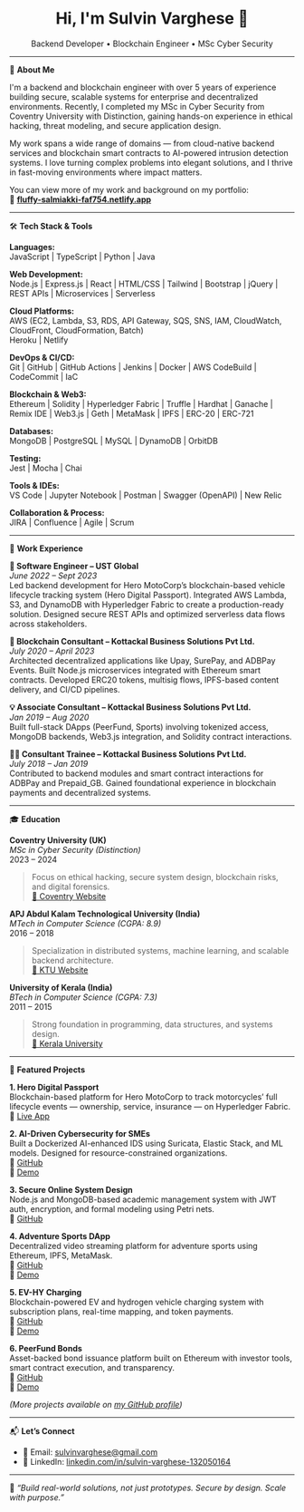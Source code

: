 <h1 align="center">Hi, I'm Sulvin Varghese 👋</h1>
<p align="center">Backend Developer • Blockchain Engineer • MSc Cyber Security </p>

---

🚀 **About Me**

I'm a backend and blockchain engineer with over 5 years of experience building secure, scalable systems for enterprise and decentralized environments. Recently, I completed my MSc in Cyber Security from Coventry University with Distinction, gaining hands-on experience in ethical hacking, threat modeling, and secure application design.

My work spans a wide range of domains — from cloud-native backend services and blockchain smart contracts to AI-powered intrusion detection systems. I love turning complex problems into elegant solutions, and I thrive in fast-moving environments where impact matters.

You can view more of my work and background on my portfolio:  
🔗 **[fluffy-salmiakki-faf754.netlify.app](https://fluffy-salmiakki-faf754.netlify.app/)**

---

🛠️ **Tech Stack & Tools**

**Languages:**  
JavaScript | TypeScript | Python | Java

**Web Development:**  
Node.js | Express.js | React | HTML/CSS | Tailwind | Bootstrap | jQuery | REST APIs | Microservices | Serverless

**Cloud Platforms:**  
AWS (EC2, Lambda, S3, RDS, API Gateway, SQS, SNS, IAM, CloudWatch, CloudFront, CloudFormation, Batch)  
Heroku | Netlify

**DevOps & CI/CD:**  
Git | GitHub | GitHub Actions | Jenkins | Docker | AWS CodeBuild | CodeCommit | IaC

**Blockchain & Web3:**  
Ethereum | Solidity | Hyperledger Fabric | Truffle | Hardhat | Ganache | Remix IDE | Web3.js | Geth | MetaMask | IPFS | ERC-20 | ERC-721

**Databases:**  
MongoDB | PostgreSQL | MySQL | DynamoDB | OrbitDB

**Testing:**  
Jest | Mocha | Chai

**Tools & IDEs:**  
VS Code | Jupyter Notebook | Postman | Swagger (OpenAPI) | New Relic

**Collaboration & Process:**  
JIRA | Confluence | Agile | Scrum

---

💼 **Work Experience**

**🚀 Software Engineer – UST Global**  
*June 2022 – Sept 2023*  
Led backend development for Hero MotoCorp’s blockchain-based vehicle lifecycle tracking system (Hero Digital Passport). Integrated AWS Lambda, S3, and DynamoDB with Hyperledger Fabric to create a production-ready solution. Designed secure REST APIs and optimized serverless data flows across stakeholders.

**🔗 Blockchain Consultant – Kottackal Business Solutions Pvt Ltd.**  
*July 2020 – April 2023*  
Architected decentralized applications like Upay, SurePay, and ADBPay Events. Built Node.js microservices integrated with Ethereum smart contracts. Developed ERC20 tokens, multisig flows, IPFS-based content delivery, and CI/CD pipelines.

**💡 Associate Consultant – Kottackal Business Solutions Pvt Ltd.**  
*Jan 2019 – Aug 2020*  
Built full-stack DApps (PeerFund, Sports) involving tokenized access, MongoDB backends, Web3.js integration, and Solidity contract interactions.

**👨‍💻 Consultant Trainee – Kottackal Business Solutions Pvt Ltd.**  
*July 2018 – Jan 2019*  
Contributed to backend modules and smart contract interactions for ADBPay and Prepaid_GB. Gained foundational experience in blockchain payments and decentralized systems.

---

🎓 **Education**

**Coventry University (UK)**  
*MSc in Cyber Security (Distinction)*  
2023 – 2024  
> Focus on ethical hacking, secure system design, blockchain risks, and digital forensics.  
[🔗 Coventry Website](https://www.coventry.ac.uk/)

**APJ Abdul Kalam Technological University (India)**  
*MTech in Computer Science (CGPA: 8.9)*  
2016 – 2018  
> Specialization in distributed systems, machine learning, and scalable backend architecture.  
[🔗 KTU Website](https://ktu.edu.in/)

**University of Kerala (India)**  
*BTech in Computer Science (CGPA: 7.3)*  
2011 – 2015  
> Strong foundation in programming, data structures, and systems design.  
[🔗 Kerala University](https://www.keralauniversity.ac.in/)

---

📂 **Featured Projects**

**1. Hero Digital Passport**  
Blockchain-based platform for Hero MotoCorp to track motorcycles’ full lifecycle events — ownership, service, insurance — on Hyperledger Fabric.  
🔗 [Live App](http://hdp-frontend-dev.s3-website-ap-southeast-1.amazonaws.com/login)

**2. AI-Driven Cybersecurity for SMEs**  
Built a Dockerized AI-enhanced IDS using Suricata, Elastic Stack, and ML models. Designed for resource-constrained organizations.  
🔗 [GitHub](https://github.com/sulvinvarghese/7030CEM-individual-cybersecurity-project)  
🔗 [Demo](https://drive.google.com/file/d/1W6h-UqGEMzpD1fKAcOhH3BZ84V_58jeb/view?usp=sharing)

**3. Secure Online System Design**  
Node.js and MongoDB-based academic management system with JWT auth, encryption, and formal modeling using Petri nets.  
🔗 [GitHub](https://github.com/sulvinvarghese/securedesign)

**4. Adventure Sports DApp**  
Decentralized video streaming platform for adventure sports using Ethereum, IPFS, MetaMask.  
🔗 [GitHub](https://github.com/sulvinvarghese/Adventure-Sports)  
🔗 [Demo](https://vimeo.com/1091670749/901f6535fe)

**5. EV-HY Charging**  
Blockchain-powered EV and hydrogen vehicle charging system with subscription plans, real-time mapping, and token payments.  
🔗 [GitHub](https://github.com/sulvinvarghese/EV-HY-Charging)  
🔗 [Demo](https://vimeo.com/1091671991/91a565dc46)

**6. PeerFund Bonds**  
Asset-backed bond issuance platform built on Ethereum with investor tools, smart contract execution, and transparency.  
🔗 [GitHub](https://github.com/sulvinvarghese/PeerFund-Bonds)  
🔗 [Demo](https://vimeo.com/1091671641/d3078600e7)

_(More projects available on [my GitHub profile](https://github.com/sulvinvarghese))_

---

📬 **Let’s Connect**

- 📧 Email: [sulvinvarghese@gmail.com](mailto:sulvinvarghese@gmail.com)  
- 💼 LinkedIn: [linkedin.com/in/sulvin-varghese-132050164](https://www.linkedin.com/in/sulvin-varghese-132050164)

---

🧠 *“Build real-world solutions, not just prototypes. Secure by design. Scale with purpose.”*

